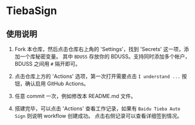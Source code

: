 # TiebaSign

## 使用说明

1. Fork 本仓库，然后点击仓库右上角的 'Settings'，找到 'Secrets' 这一项，添加一个库秘密变量。
其中 `BDUSS` 存放你的 BDUSS。支持同时添加多个帐户，BDUSS 之间用 `#` 隔开即可。

2. 点击仓库上方的 'Actions' 选项，第一次打开需要点击 `I understand ...` 按钮，确认启用 GitHub Actions。

3. 任意 commit 一次，例如修改本 README.md 文件。

4. 搭建完毕，可以点击 'Actions' 查看工作记录，如果有 `Baidu Tieba Auto Sign` 则说明 workflow 创建成功。
点击右侧记录可以查看详细签到情况。
